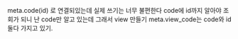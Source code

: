 meta.code(id) 로 연결되있는데 
실제 쓰기는 너무 불편한다 code에 id까지 알아야 조회가 되니
난 code만 알고 있는데 
그래서 view 만들기 meta.view_code는 code와 id 둘다 가지고 있기.